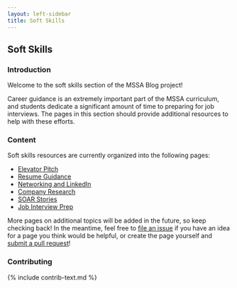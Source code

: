 ```yaml
---
layout: left-sidebar
title: Soft Skills
---
```


## Soft Skills

### Introduction

Welcome to the soft skills section of the MSSA Blog project!

Career guidance is an extremely important part of the MSSA curriculum, and students dedicate a significant amount of time to preparing for job interviews.  The pages in this section should provide additional resources to help with these efforts.

### Content

Soft skills resources are currently organized into the following pages:

* [Elevator Pitch](/soft-skills/elevator-pitch.html)
* [Resume Guidance](/soft-skills/resume-guidance.html)
* [Networking and LinkedIn](/soft-skills/networking-and-linkedin.html)
* [Company Research](/soft-skills/company-research.html)
* [SOAR Stories](/soft-skills/soar-stories.html)
* [Job Interview Prep](/soft-skills/job-interview-prep.html)

More pages on additional topics will be added in the future, so keep checking back!  In the meantime, feel free to [file an issue](https://github.com/mssablog/mssablog.github.io/issues) if you have an idea for a page you think would be helpful, or create the page yourself and [submit a pull request](/contributing.html)!

### Contributing

{% include contrib-text.md %}